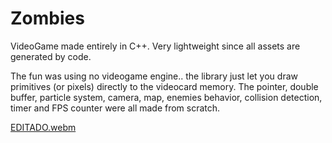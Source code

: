 # Zombies 
VideoGame made entirely in C++. Very lightweight since all assets are generated by code.

The fun was using no videogame engine.. the library just let you draw primitives (or pixels) directly to the videocard memory. The pointer, double buffer, particle system, camera, map, enemies behavior, collision detection, timer and FPS counter were all made from scratch.

[EDITADO.webm](https://user-images.githubusercontent.com/11531065/194117559-d38b9a5a-7bc2-4d2e-922b-dc1449b1f94f.webm)
